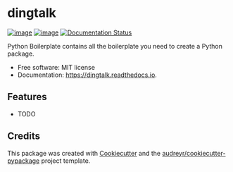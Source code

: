 # dingtalk

[![image](https://img.shields.io/pypi/v/dingtalk.svg)](https://pypi.python.org/pypi/dingtalk)
[![image](https://img.shields.io/travis/bopo/dingtalk.svg)](https://travis-ci.com/bopo/dingtalk)
[![Documentation Status](https://readthedocs.org/projects/dingtalk/badge/?version=latest)](https://dingtalk.readthedocs.io/en/latest/?version=latest)

Python Boilerplate contains all the boilerplate you need to create a
Python package.

-   Free software: MIT license
-   Documentation: <https://dingtalk.readthedocs.io>.

## Features

-   TODO

## Credits

This package was created with
[Cookiecutter](https://github.com/audreyr/cookiecutter) and the
[audreyr/cookiecutter-pypackage](https://github.com/audreyr/cookiecutter-pypackage)
project template.
